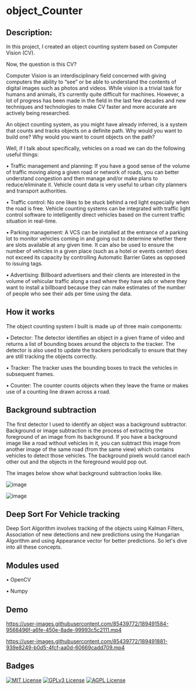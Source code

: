 # object_Counter

## Description:
In this project, I created an object counting system based on Computer Vision (CV).

Now, the question is this CV?

Computer Vision is an interdisciplinary field concerned with giving computers the ability to “see” or be able to understand the contents of digital images such as photos and videos. While vision is a trivial task for humans and animals, it’s currently quite difficult for machines. However, a lot of progress has been made in the field in the last few decades and new techniques and technologies to make CV faster and more accurate are actively being researched.

An object counting system, as you might have already inferred, is a system that counts and tracks objects on a definite path. Why would you want to build one? Why would you want to count objects on the path? 

Well, if I talk about specifically, vehicles on a road we can do the following useful things: 

•	Traffic management and planning: If you have a good sense of the volume of traffic moving along a given road or network of roads, you can better understand congestion and then manage and/or make plans to reduce/eliminate it. Vehicle count data is very useful to urban city planners and transport authorities.

•	Traffic control: No one likes to be stuck behind a red light especially when the road is free. Vehicle counting systems can be integrated with traffic light control software to intelligently direct vehicles based on the current traffic situation in real-time.

•	Parking management: A VCS can be installed at the entrance of a parking lot to monitor vehicles coming in and going out to determine whether there are slots available at any given time. It can also be used to ensure the number of vehicles in a given place (such as a hotel or events center) does not exceed its capacity by controlling Automatic Barrier Gates as opposed to issuing tags.

•	Advertising: Billboard advertisers and their clients are interested in the volume of vehicular traffic along a road where they have ads or where they want to install a billboard because they can make estimates of the number of people who see their ads per time using the data.

## How it works

The object counting system I built is made up of three main components: 

•	Detector:
The detector identifies an object in a given frame of video and returns a list of bounding boxes around the objects to the tracker. The detector is also used to update the trackers periodically to ensure that they are still tracking the objects correctly.

•	Tracker:
The tracker uses the bounding boxes to track the vehicles in subsequent frames.

•	Counter:
The counter counts objects when they leave the frame or makes use of a counting line drawn across a road.


## Background subtraction

The first detector I used to identify an object was a background subtractor. Background or image subtraction is the process of extracting the foreground of an image from its background. If you have a background image like a road without vehicles in it, you can subtract this image from another image of the same road (from the same view) which contains vehicles to detect those vehicles. The background pixels would cancel each other out and the objects in the foreground would pop out.

The images below show what background subtraction looks like.

![image](https://user-images.githubusercontent.com/85439772/189491939-1578c4a8-b117-42b4-8aeb-1487e259fb43.png)


![image](https://user-images.githubusercontent.com/85439772/189491413-828be8a9-e2b4-48f8-8b2e-ed8cb232cb02.png)




## Deep Sort For Vehicle tracking

Deep Sort Algorithm involves tracking of the objects using Kalman Filters, Association of new detections and new predictions using the Hungarian Algorithm and using Appearance vector for better predictions. So let's dive into all these concepts.

## Modules used
•	OpenCV

•	Numpy

## Demo

https://user-images.githubusercontent.com/85439772/189491584-9566496f-a6fe-450e-8ade-99993c5c2111.mp4



https://user-images.githubusercontent.com/85439772/189491881-939e8249-b0d5-4fcf-aa0d-60669cadd709.mp4



## Badges

[![MIT License](https://img.shields.io/badge/License-MIT-green.svg)](https://choosealicense.com/licenses/mit/)
[![GPLv3 License](https://img.shields.io/badge/License-GPL%20v3-yellow.svg)](https://opensource.org/licenses/)
[![AGPL License](https://img.shields.io/badge/license-AGPL-blue.svg)](http://www.gnu.org/licenses/agpl-3.0)

